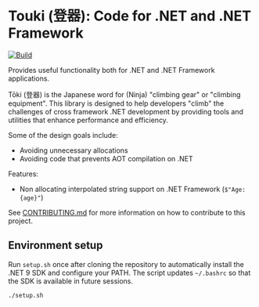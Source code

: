 ﻿# Touki (登器): Code for .NET and .NET Framework

[![Build](https://github.com/JeremyKuhne/touki/actions/workflows/dotnet.yml/badge.svg)](https://github.com/JeremyKuhne/touki/actions/workflows/dotnet.yml)

Provides useful functionality both for .NET and .NET Framework applications.

Tōki (登器) is the Japanese word for (Ninja) "climbing gear" or "climbing equipment". This library is designed to help
developers "climb" the challenges of cross framework .NET development by providing tools and utilities that enhance
performance and efficiency.

Some of the design goals include:

- Avoiding unnecessary allocations
- Avoiding code that prevents AOT compilation on .NET

Features:

- Non allocating interpolated string support on .NET Framework (`$"Age: {age}"`)

See [CONTRIBUTING.md](CONTRIBUTING) for more information on how to contribute to this project.

## Environment setup

Run `setup.sh` once after cloning the repository to automatically install the .NET 9 SDK and configure your PATH. The script updates `~/.bashrc` so that the SDK is available in future sessions.

```bash
./setup.sh
```
